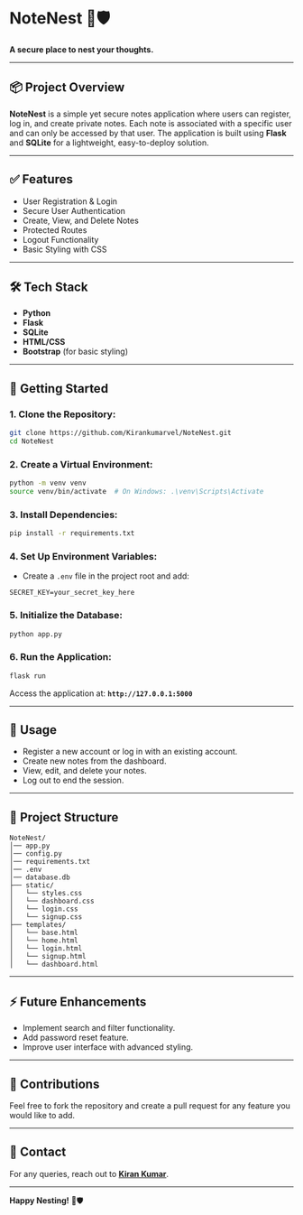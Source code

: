 # NoteNest 📝🛡️

**A secure place to nest your thoughts.**

---

## 📦 Project Overview

**NoteNest** is a simple yet secure notes application where users can register, log in, and create private notes. Each note is associated with a specific user and can only be accessed by that user. The application is built using **Flask** and **SQLite** for a lightweight, easy-to-deploy solution.

---

## ✅ Features

- User Registration & Login  
- Secure User Authentication  
- Create, View, and Delete Notes  
- Protected Routes  
- Logout Functionality  
- Basic Styling with CSS  

---

## 🛠️ Tech Stack

- **Python**  
- **Flask**  
- **SQLite**  
- **HTML/CSS**  
- **Bootstrap** (for basic styling)  

---

## 🚀 Getting Started

### 1. Clone the Repository:

```bash
git clone https://github.com/Kirankumarvel/NoteNest.git
cd NoteNest
```

### 2. Create a Virtual Environment:

```bash
python -m venv venv
source venv/bin/activate  # On Windows: .\venv\Scripts\Activate
```

### 3. Install Dependencies:

```bash
pip install -r requirements.txt
```

### 4. Set Up Environment Variables:

- Create a `.env` file in the project root and add:

```env
SECRET_KEY=your_secret_key_here
```

### 5. Initialize the Database:

```bash
python app.py
```

### 6. Run the Application:

```bash
flask run
```

Access the application at: **`http://127.0.0.1:5000`**

---

## 📝 Usage

- Register a new account or log in with an existing account.  
- Create new notes from the dashboard.  
- View, edit, and delete your notes.  
- Log out to end the session.  

---

## 📂 Project Structure

```
NoteNest/
│── app.py
│── config.py
│── requirements.txt
│── .env
│── database.db
├── static/
│   └── styles.css
│   └── dashboard.css
│   └── login.css
│   └── signup.css
├── templates/
│   └── base.html
│   └── home.html
│   └── login.html
│   └── signup.html
│   └── dashboard.html
```

---

## ⚡ Future Enhancements

- Implement search and filter functionality.  
- Add password reset feature.  
- Improve user interface with advanced styling.  

---

## 🤝 Contributions

Feel free to fork the repository and create a pull request for any feature you would like to add.

---

## 📧 Contact

For any queries, reach out to **[Kiran Kumar](https://github.com/Kirankumarvel)**.

---

**Happy Nesting!** 📝🛡️
